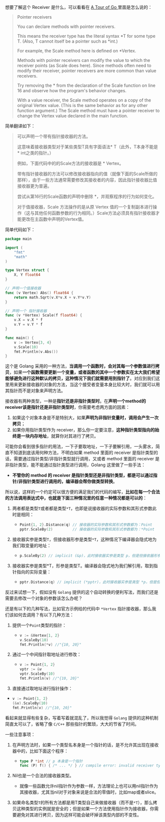 

想要了解这个 Receiver 是什么，可以看看在 [A Tour of Go ](https://tour.golang.org/methods/4) 里面是怎么说的：

> Pointer receivers
>
> You can declare methods with pointer receivers.
>
> This means the receiver type has the literal syntax *T for some type T. (Also, T cannot itself be a pointer such as *int.)
>
> For example, the Scale method here is defined on *Vertex.
>
> Methods with pointer receivers can modify the value to which the receiver points (as Scale does here). Since methods often need to modify their receiver, pointer receivers are more common than value receivers.
>
> Try removing the * from the declaration of the Scale function on line 16 and observe how the program's behavior changes.
>
> With a value receiver, the Scale method operates on a copy of the original Vertex value. (This is the same behavior as for any other function argument.) The Scale method must have a pointer receiver to change the Vertex value declared in the main function.

简单翻译如下：

> 可以声明一个带有指针接收器的方法。
>
> 这意味着接收器类型对于某些类型T具有字面语法* T（此外，T本身不能是* int之类的指针。）
>
> 例如，下面代码中的的Scale方法的接收器是 * Vertex。
>
> 带有指针接收器的方法可以修改接收器指向的值（就像下面的Scale所做的那样），由于一些方法通常需要修改其接收者的内容，因此指针接收器比值接收器更为普遍。
>
> 尝试从第16行的Scale函数的声明中删除 *，并观察程序的行为如何变化。
>
> 对于值接收器，Scale 方法操作的是从原 Vertex 值的一个复制副本进行操作（这与其他任何函数参数的行为相同。）Scale方法必须具有指针接收器才能更改在主函数中声明的Vertex值。

简单代码如下：

```go
package main

import (
    "fmt"
    "math"
)

type Vertex struct {
    X, Y float64
}

// 声明一个值接收器
func (v Vertex) Abs() float64 {
    return math.Sqrt(v.X*v.X + v.Y*v.Y)
}

// 声明一个 指针接收器
func (v *Vertex) Scale(f float64) {
    v.X = v.X * f
    v.Y = v.Y * f
}

func main() {
    v := Vertex{3, 4}
    v.Scale(10)
    fmt.Println(v.Abs())
}
```



这个是 Golang 采用的一种方法，**当调用一个函数时，会对其每一个参数值进行拷贝**，如果**一个函数需要更新一个变量，或者函数的其中一个参数实在太大我们希望能够避免进行这种默认的拷贝，这种情况下我们就需要用到指针了**。对应到我们这里用来更新接收器的对象的方法，当这个接受者变量本身比较大时，我们就可以用其指针而不是对象来声明方法。

接收器有两种类型，一种是**指针还是非指针类型时**。在**声明一个method的receiver该是指针还是非指针类型时**，你需要考虑两方面的因素：

1. 如果这个对象本身是不是特别大，如果**声明为非指针变量时，调用会产生一次拷贝**；
2. 如果你用指针类型作为 receiver，那么你一定要注意，**这种指针类型指向的始终是一块内存地址**，就算你对其进行了拷贝。

可能你会看到很多指针的用法，一下子要取地址，一下子要解引用，一头雾水，简直不知道到底该用何种方法，不明白如果 method 里面的 receiver 是指针类型的话，需要通过指针类型/非指针类型就行调用，又或者 method 里面的 receiver 是非指针类型，能不能通过指针类型进行调用，Golang 这里做了一些手法：

- **不管你的 method 的 receiver 是指针类型还是非指针类型，都是可以通过指针/非指针类型进行调用的，编译器会帮你做类型转换**。

所以说，这样的一个约定可以很方便的满足我们的代码的编写，**比如在每一个合法的方法调用表达式中，也就是下面三种情况里的任意一种情况都是可以的**：

1. 两者都是类型`T`或者都是类型`*T`，也即是说接收器的实际参数和其形式参数此时是相同：

   - ```go
     Point{1, 2}.Distance(q) // 接收器的实际参数和其形式参数都为：Point
     pptr.ScaleBy(2)         // 接收器的实际参数和其形式参数都为：*Point
     ```

2. 接收器实参是类型`T`，但接收器形参是类型`*T`，这种情况下编译器会隐式地为我们取变量的地址：

   - ```go
     p.ScaleBy(2) // implicit (&p)，此时接收器实参是类型 p，但是但接收器形参是类型 *p
     ```

3. 接收器实参是类型*T，形参是类型T。编译器会隐式地为我们解引用，取到指针指向的实际变量：

   - ```go
     pptr.Distance(q) // implicit (*pptr)，此时接收器实参是类型 *p，但是但接收器形参是类型 p
     ```



反过来试想一下，假如没有 `Golang` 提供的这个自动转换的便利写法，而我们还是需要去修改一个对象的参数该怎么办呢？

还是有以下的几种写法，比如官方示例给的代码中 `*Vertex` 指针接收器，那么我们该如何去调用？有以下几种方法：

1. 提供一个`Point`类型的指针：

   - ```go
     v := &Vertex{1, 2}
     v.ScaleBy(10)
     fmt.Println(*v) //"{10, 20}"
     ```

2. 通过一个中间指针取地址进行修改：

   - ```go
     v := Point{1, 2}
     vptr := &v
     vptr.ScaleBy(10)
     fmt.Println(v) //"{10, 20}"
     ```

3.  直接通过取地址进行指针操作：

   - ```go
     v := Point{1, 2}
     (&v).ScaleBy(10)
     fmt.Println(v) //"{10, 20}"
     ```

看起来就显得有些复杂，写着写着就混乱了，所以我觉得 `Golang` 提供的这种机制简直太可以了，省略了像 `C/C++` 那些指针的繁琐，大大的节省了时间。



一些注意事项：

1. 在声明方法时，如果一个类型名本身是一个指针的话，是不允许其出现在接收器中的，比如下面这个程序：

   - ```go
     type P *int // p 本身是一个指针
     func (P) f() { /* ... */ } // compile error: invalid receiver type，编译错误，非法接收类型
     ```

2. Nil也是一个合法的接收器类型。

   - 就像一些函数允许nil指针作为参数一样，方法理论上也可以用nil指针作为其接收器，尤其当nil对于对象来说是合法的零值时，比如map或者slice。

3. 如果命名类型`T`的所有方法都是用T类型自己来做接收器（而不是`*T`），那么拷贝这种类型的实例就是安全的；但是如果一个方法使用指针作为接收器，你需要避免对其进行拷贝，因为这样可能会破坏掉该类型内部的不变性。

   





























